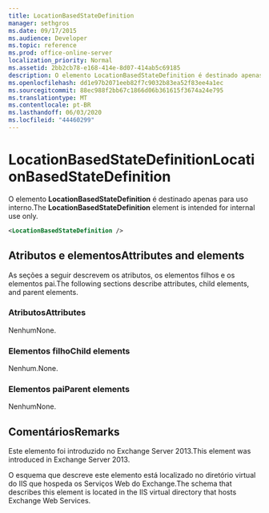 ```yaml
---
title: LocationBasedStateDefinition
manager: sethgros
ms.date: 09/17/2015
ms.audience: Developer
ms.topic: reference
ms.prod: office-online-server
localization_priority: Normal
ms.assetid: 2bb2cb78-e168-414e-8d07-414ab5c69185
description: O elemento LocationBasedStateDefinition é destinado apenas para uso interno.
ms.openlocfilehash: dd1e97b2071eeb82f7c9032b83ea52f83ee4a1ec
ms.sourcegitcommit: 88ec988f2bb67c1866d06b361615f3674a24e795
ms.translationtype: MT
ms.contentlocale: pt-BR
ms.lasthandoff: 06/03/2020
ms.locfileid: "44460299"
---
```

# <a name="locationbasedstatedefinition"></a><span data-ttu-id="29f68-103">LocationBasedStateDefinition</span><span class="sxs-lookup"><span data-stu-id="29f68-103">LocationBasedStateDefinition</span></span>

<span data-ttu-id="29f68-104">O elemento **LocationBasedStateDefinition** é destinado apenas para uso interno.</span><span class="sxs-lookup"><span data-stu-id="29f68-104">The **LocationBasedStateDefinition** element is intended for internal use only.</span></span> 
  
```XML
<LocationBasedStateDefinition />
```

## <a name="attributes-and-elements"></a><span data-ttu-id="29f68-105">Atributos e elementos</span><span class="sxs-lookup"><span data-stu-id="29f68-105">Attributes and elements</span></span>

<span data-ttu-id="29f68-106">As seções a seguir descrevem os atributos, os elementos filhos e os elementos pai.</span><span class="sxs-lookup"><span data-stu-id="29f68-106">The following sections describe attributes, child elements, and parent elements.</span></span>
  
### <a name="attributes"></a><span data-ttu-id="29f68-107">Atributos</span><span class="sxs-lookup"><span data-stu-id="29f68-107">Attributes</span></span>

<span data-ttu-id="29f68-108">Nenhum</span><span class="sxs-lookup"><span data-stu-id="29f68-108">None.</span></span>
  
### <a name="child-elements"></a><span data-ttu-id="29f68-109">Elementos filho</span><span class="sxs-lookup"><span data-stu-id="29f68-109">Child elements</span></span>

<span data-ttu-id="29f68-110">Nenhum.</span><span class="sxs-lookup"><span data-stu-id="29f68-110">None.</span></span>
  
### <a name="parent-elements"></a><span data-ttu-id="29f68-111">Elementos pai</span><span class="sxs-lookup"><span data-stu-id="29f68-111">Parent elements</span></span>

<span data-ttu-id="29f68-112">Nenhum</span><span class="sxs-lookup"><span data-stu-id="29f68-112">None.</span></span>
  
## <a name="remarks"></a><span data-ttu-id="29f68-113">Comentários</span><span class="sxs-lookup"><span data-stu-id="29f68-113">Remarks</span></span>

<span data-ttu-id="29f68-114">Este elemento foi introduzido no Exchange Server 2013.</span><span class="sxs-lookup"><span data-stu-id="29f68-114">This element was introduced in Exchange Server 2013.</span></span>
  
<span data-ttu-id="29f68-115">O esquema que descreve este elemento está localizado no diretório virtual do IIS que hospeda os Serviços Web do Exchange.</span><span class="sxs-lookup"><span data-stu-id="29f68-115">The schema that describes this element is located in the IIS virtual directory that hosts Exchange Web Services.</span></span>
  

